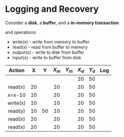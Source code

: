 # Logging and Recovery
Consider a **disk**, a **buffer**, and a **in-memory transaction**

and operations:
- write(x) - write from memory to buffer
- read(x) - read from buffer to memory
- output(x) - write to disk from buffer
- input(x) - write to buffer from disk

| Action |  X  |  Y  |$X_m$|$Y_m$|$X_d$|$Y_d$| Log |
|:------:|:---:|:---:|:---:|:---:|:---:|:---:|:---:|
|        |     |     |     |     |20   |50   |     |
| read(x)|  20 |     |20   |     |20   |50   |     |
| x=x-10 |  10 |     |20   |     |20   |50   |     |
|write(x)|  10 |     |10   |     |20   |50   |     |
| read(y)|  10 | 50  |10   |     |20   |50   |     |
| read(x)|  20 |     |20   |     |20   |50   |     |
| read(x)|  20 |     |20   |     |20   |50   |     |

<!--stackedit_data:
eyJoaXN0b3J5IjpbLTE4NjExNjA0NzUsODIwMTc3NzU3LDYyNj
Y2NzA0NywtMTc4MTEwMTg1N119
-->